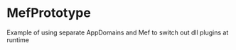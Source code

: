 MefPrototype
============

Example of using separate AppDomains and Mef to switch out dll plugins at runtime
